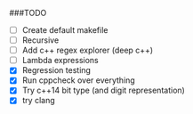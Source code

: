 ###TODO
- [ ] Create default makefile
- [ ] Recursive
- [ ] Add c++ regex explorer (deep c++)
- [ ] Lambda expressions
- [x] Regression testing
- [x] Run cppcheck over everything
- [x] Try c++14 bit type (and digit representation)
- [x] try clang
